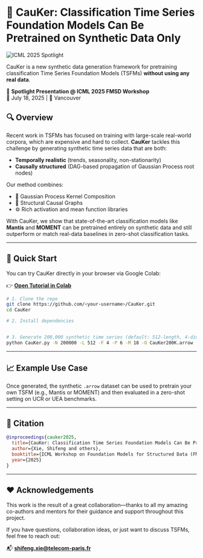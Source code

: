 # 🧠 CauKer: Classification Time Series Foundation Models Can Be Pretrained on Synthetic Data Only

![ICML 2025 Spotlight](https://img.shields.io/badge/ICML%202025-Spotlight-blue)

CauKer is a new synthetic data generation framework for pretraining classification Time Series Foundation Models (TSFMs) **without using any real data**.

🚀 **Spotlight Presentation @ ICML 2025 FMSD Workshop**  
📅 July 18, 2025 | 📍 Vancouver

## 🔍 Overview

Recent work in TSFMs has focused on training with large-scale real-world corpora, which are expensive and hard to collect. **CauKer** tackles this challenge by generating synthetic time series data that are both:

- **Temporally realistic** (trends, seasonality, non-stationarity)  
- **Causally structured** (DAG-based propagation of Gaussian Process root nodes)

Our method combines:
- 🌱 Gaussian Process Kernel Composition
- 🔗 Structural Causal Graphs
- ⚙️ Rich activation and mean function libraries

With CauKer, we show that state-of-the-art classification models like **Mantis** and **MOMENT** can be pretrained entirely on synthetic data and still outperform or match real-data baselines in zero-shot classification tasks.

---

## 🔧 Quick Start

You can try CauKer directly in your browser via Google Colab:

👉 [**Open Tutorial in Colab**](https://colab.research.google.com/drive/1hvVsWMP4g3pv9bqFRsgBolVMFBNF4tQk?usp=sharing)

```bash
# 1. Clone the repo
git clone https://github.com/<your-username>/CauKer.git
cd CauKer

# 2. Install dependencies


# 3. Generate 200,000 synthetic time series (default: 512-length, 4-dimensional)
python CauKer.py -N 200000 -L 512 -F 4 -P 6 -M 18 -O CauKer200K.arrow
```

---

## 📈 Example Use Case

Once generated, the synthetic `.arrow` dataset can be used to pretrain your own TSFM (e.g., Mantis or MOMENT) and then evaluated in a zero-shot setting on UCR or UEA benchmarks.

---

## 📣 Citation

```bibtex
@inproceedings{cauker2025,
  title={CauKer: Classification Time Series Foundation Models Can Be Pretrained on Synthetic Data Only},
  author={Xie, Shifeng and others},
  booktitle={ICML Workshop on Foundation Models for Structured Data (FMSD)},
  year={2025}
}
```

---

## ❤️ Acknowledgements

This work is the result of a great collaboration—thanks to all my amazing co-authors and mentors for their guidance and support throughout this project.

If you have questions, collaboration ideas, or just want to discuss TSFMs, feel free to reach out:

📬 **shifeng.xie@telecom-paris.fr**
